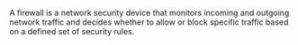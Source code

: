 A firewall is a network security device that monitors incoming and outgoing network traffic and decides whether to allow or block specific traffic based on a defined set of security rules.